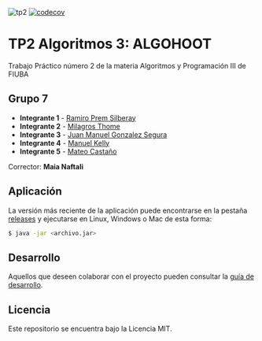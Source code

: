 ![tp2](https://github.com/fiuba/algo3_proyecto_base_tp2/actions/workflows/build.yml/badge.svg) [![codecov](https://codecov.io/gh/fiuba/algo3_proyecto_base_tp2/branch/master/graph/badge.svg)](https://codecov.io/gh/fiuba/algo3_proyecto_base_tp2)

# TP2 Algoritmos 3: **ALGOHOOT**

Trabajo Práctico número 2 de la materia Algoritmos y Programación III de FIUBA

## Grupo 7

* **Integrante 1** - [Ramiro Prem Silberay](https://github.com/premzray)
* **Integrante 2** - [Milagros Thome](https://github.com/milithome)
* **Integrante 3** - [Juan Manuel Gonzalez Segura](https://github.com/undragonIII)
* **Integrante 4** - [Manuel Kelly](https://github.com/manuelklly)
* **Integrante 5** - [Mateo Castaño](https://github.com/mateocastano15)

Corrector: **Maia Naftali**

## Aplicación

La versión más reciente de la aplicación puede encontrarse en la pestaña [releases](https://github.com/fiuba/algo3_proyecto_base_tp2/releases/latest) y ejecutarse en Linux, Windows o Mac de esta forma:

```bash
$ java -jar <archivo.jar>
```

## Desarrollo

Aquellos que deseen colaborar con el proyecto pueden consultar la [guía de desarrollo](./docs/Desarrollo.md).

## Licencia

Este repositorio se encuentra bajo la Licencia MIT.
